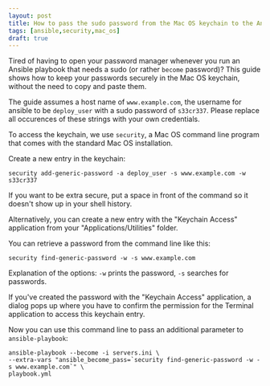 ```yaml
---
layout: post
title: How to pass the sudo password from the Mac OS keychain to the Ansible command line
tags: [ansible,security,mac_os]
draft: true
---
```

Tired of having to open your password manager whenever you run an Ansible playbook that needs a sudo (or rather `become` password)? This guide shows how to keep your passwords securely in the Mac OS keychain, without the need to copy and paste them.

The guide assumes a host name of `www.example.com`, the username for ansible to be `deploy_user` with a sudo password of `s33cr337`. Please replace all occurences of these strings with your own credentials.

To access the keychain, we use `security`, a Mac OS command line program that comes with the standard Mac OS installation.

Create a new entry in the keychain:

    security add-generic-password -a deploy_user -s www.example.com -w s33cr337

If you want to be extra secure, put a space in front of the command so it doesn't show up in your shell history.

Alternatively, you can create a new entry with the "Keychain Access" application from your "Applications/Utilities" folder.

You can retrieve a password from the command line like this:

    security find-generic-password -w -s www.example.com

Explanation of the options: `-w` prints the password, `-s` searches for passwords.

If you've created the password with the "Keychain Access" application, a dialog pops up where you have to confirm the permission for the Terminal application to access this keychain entry.

Now you can use this command line to pass an additional parameter to `ansible-playbook`:

    ansible-playbook --become -i servers.ini \
    --extra-vars "ansible_become_pass=`security find-generic-password -w -s www.example.com`" \
    playbook.yml
